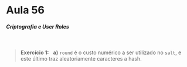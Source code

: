 # Aula 56

##### Criptografia e User Roles

 &nbsp;
 &nbsp;

>**Exercício 1:**
>&nbsp;
>**a)** 
>``round`` é o custo numérico a ser utilizado no ``salt``, e este último traz aleatoriamente caracteres a hash.
